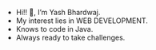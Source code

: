 -  Hi!! 👋, I’m Yash Bhardwaj.  
- My interest lies in WEB DEVELOPMENT.
- Knows to code in Java.
- Always ready to take challenges.

